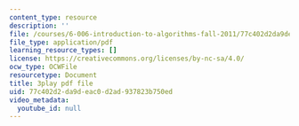 ```yaml
---
content_type: resource
description: ''
file: /courses/6-006-introduction-to-algorithms-fall-2011/77c402d2da9deac0d2ad937823b750ed_AfSk24UTFS8.pdf
file_type: application/pdf
learning_resource_types: []
license: https://creativecommons.org/licenses/by-nc-sa/4.0/
ocw_type: OCWFile
resourcetype: Document
title: 3play pdf file
uid: 77c402d2-da9d-eac0-d2ad-937823b750ed
video_metadata:
  youtube_id: null
---
```

